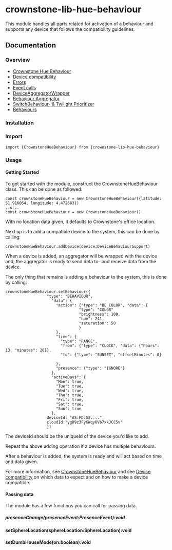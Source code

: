 # crownstone-lib-hue-behaviour
This module handles all parts related for activation of a behaviour and supports any device that follows the compatibility guidelines.
## Documentation
### Overview 
 - [Crownstone Hue Behaviour](/documentation/CrownstoneHueBehaviour.md)  
 - [Device compatibility](/documentation/DeviceSupport.md)
 - [Errors](/documentation/Errors.md)
 - [Event calls](/documentation/EventCalls.md) 
 - [DeviceAggregatorWrapper](/documentation/DeviceBehaviourWrapper.md)
 - [Behaviour Aggregator](/documentation/BehaviourAggregator.md)
 - [SwitchBehaviour- & Twilight Prioritizer](/documentation/Prioritizer.md)
 - [Behaviours](/documentation/Behaviours.md)


### Installation

### Import
```import {CrownstoneHueBehaviour} from {crownstone-lib-hue-behaviour}```

### Usage
#### Getting Started 
To get started with the module, construct the CrownstoneHueBehaviour class. This can be done as followed:
```
const crownstoneHueBehaviour = new CrownstoneHueBehaviour({latitude: 51.916064, longitude: 4.472683})  
..or..
const crownstoneHueBehaviour = new CrownstoneHueBehaviour()  
```
With no location data given, it defaults to Crownstone's office location.

Next up is to add a compatible device to the system, this can be done by calling:
```
crownstoneHueBehaviour.addDevice(device:DeviceBehaviourSupport)
``` 
When a device is added, an aggregator will be wrapped with the device and, the aggregator is ready to send data to- and receive data from the device.


The only thing that remains is adding a behaviour to the system, this is done by calling:
```
crownstoneHueBehaviour.setBehaviour({
				  "type": "BEHAVIOUR",
                    "data": {
                      "action": {"type": "BE_COLOR", "data": {
                                "type": "COLOR"    
                                "brightness": 100,
                                "hue": 241,
                                "saturation": 50
                                }
                      },
                      "time": {
                        "type": "RANGE",
                        "from": {"type": "CLOCK", "data": {"hours": 13, "minutes": 20}},
                        "to": {"type": "SUNSET", "offsetMinutes": 0}
                  
                      },
                      "presence": {"type": "IGNORE"}
                    },
                    "activeDays": {
                      "Mon": true,
                      "Tue": true,
                      "Wed": true,
                      "Thu": true,
                      "Fri": true,
                      "Sat": true,
                      "Sun": true
                    },
				  deviceId: "AS:FD:52....",
				  cloudId:"ygD9z3FyKWqyOVb7xkJCC5v"
				  })
```
The deviceId should be the uniqueId of the device you'd like to add.

Repeat the above adding operation if a device has multiple behaviours.

After a behaviour is added, the system is ready and will act based on time and data given.

For more information, see [CrownstoneHueBehaviour](/documentation/CrownstoneHueBehaviour.md) and see [Device compatibility](/documentation/DeviceSupport.md) on which data to expect and on how to make a device compatible.


#### Passing data
The module has a few functions you can call for passing data.

##### presenceChange(presenceEvent:PresenceEvent):void

#### setSphereLocation(sphereLocation:SphereLocation):void

#### setDumbHouseMode(on:boolean):void


 



